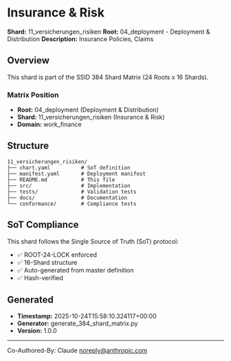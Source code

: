 # Insurance & Risk

**Shard:** 11_versicherungen_risiken
**Root:** 04_deployment - Deployment & Distribution
**Description:** Insurance Policies, Claims

## Overview

This shard is part of the SSID 384 Shard Matrix (24 Roots x 16 Shards).

### Matrix Position
- **Root:** 04_deployment (Deployment & Distribution)
- **Shard:** 11_versicherungen_risiken (Insurance & Risk)
- **Domain:** work_finance

## Structure

```
11_versicherungen_risiken/
├── chart.yaml          # SoT definition
├── manifest.yaml       # Deployment manifest
├── README.md           # This file
├── src/                # Implementation
├── tests/              # Validation tests
├── docs/               # Documentation
└── conformance/        # Compliance tests
```

## SoT Compliance

This shard follows the Single Source of Truth (SoT) protocol:
- ✅ ROOT-24-LOCK enforced
- ✅ 16-Shard structure
- ✅ Auto-generated from master definition
- ✅ Hash-verified

## Generated

- **Timestamp:** 2025-10-24T15:58:10.324117+00:00
- **Generator:** generate_384_shard_matrix.py
- **Version:** 1.0.0

---

Co-Authored-By: Claude <noreply@anthropic.com>
